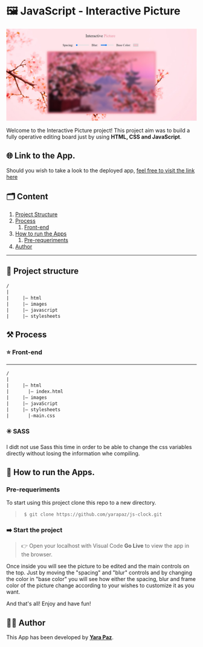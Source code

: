 # 🖼️ JavaScript - Interactive Picture

![Interactive Picture Preview](./images/interactive%20picture%20js.jpg)

Welcome to the Interactive Picture project! This project aim was to build a fully operative editing board just by using **HTML, CSS and JavaScript**.

## 🌐 Link to the App.

Should you wish to take a look to the deployed app, [feel free to visit the link here](https://yarapaz.github.io/interactive-picture/)

## 🗂️ Content

1. [Project Structure](#-project-structure)
2. [Process](#️-process)
   1. [Front-end](#-front-end)
3. [How to run the Apps](#-how-to-run-the-apps)
   1. [Pre-requeriments](#pre-requeriments)
4. [Author](#-author)

---

## 🧱 Project structure

```
/
|
|     |– html
|     |– images
|     |– javascript
|     |– stylesheets
```

## ⚒️ Process

### ⭐ Front-end

---

```
/
|
|     |– html
|       |– index.html
|     |– images
|     |– javaScript
|     |– stylesheets
|       |-main.css
```

### ✳️ SASS

I didt not use Sass this time in order to be able to change the css variables directly without losing the information whe compiling.

## 🚀 How to run the Apps.

### Pre-requeriments

To start using this project clone this repo to a new directory.

> ```console
>  $ git clone https://github.com/yarapaz/js-clock.git
> ```

### ➡️ Start the project

> 👉 Open your localhost with Visual Code **Go Live** to view the app in the browser.

Once inside you will see the picture to be edited and the main controls on the top. Just by moving the "spacing" and "blur" controls and by changing the color in "base color" you will see how either the spacing, blur and frame color of the picture change according to your wishes to customize it as you want.

And that's all! Enjoy and have fun!

## 👩‍💻 Author

This App has been developed by [**Yara Paz**](https://github.com/yarapaz).
